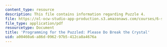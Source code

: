 ```yaml
---
content_type: resource
description: This file contains information regarding Puzzle 4.
file: https://ol-ocw-studio-app-production.s3.amazonaws.com/courses/6-s095-programming-for-the-puzzled-january-iap-2018/a00460a6a86d096297b5412ca8a4676a_MIT6_S095IAP18_Puzzle_4.pdf
file_type: application/pdf
resourcetype: Document
title: 'Programming for the Puzzled: Please Do Break the Crystal'
uid: a00460a6-a86d-0962-97b5-412ca8a4676a
---
```

